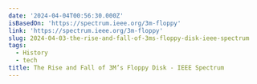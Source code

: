 ```yaml
---
date: '2024-04-04T00:56:30.000Z'
isBasedOn: 'https://spectrum.ieee.org/3m-floppy'
link: 'https://spectrum.ieee.org/3m-floppy'
slug: 2024-04-03-the-rise-and-fall-of-3ms-floppy-disk-ieee-spectrum
tags:
  - History
  - tech
title: The Rise and Fall of 3M’s Floppy Disk - IEEE Spectrum
---
```


